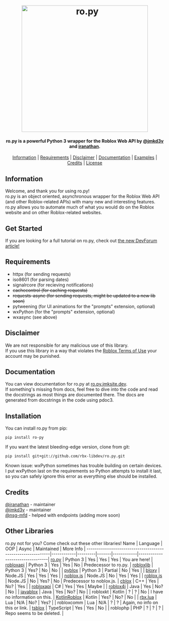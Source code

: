 <h1 align="center">
    <img src="https://raw.githubusercontent.com/rbx-libdev/ro.py/main/resources/header.png" alt="ro.py" width="400" />
    <br>
</h1>
<h4 align="center">ro.py is a powerful Python 3 wrapper for the Roblox Web API by <a href="https://github.com/jmkd3v">@jmkd3v</a> and <a href="https://github.com/iranathan">iranathan</a>.</h4>
<p align="center">
  <a href="#information">Information</a> |
  <a href="#requirements">Requirements</a> |
  <a href="#disclaimer">Disclaimer</a> |
  <a href="#documentation">Documentation</a> |
  <a href="https://github.com/rbx-libdev/ro.py/tree/main/examples">Examples</a> |
  <a href="#credits">Credits</a> |
  <a href="https://github.com/rbx-libdev/ro.py/blob/main/LICENSE">License</a>
</p>

## Information
Welcome, and thank you for using ro.py!  
ro.py is an object oriented, asynchronous wrapper for the Roblox Web API (and other Roblox-related APIs) with many new and interesting features.  
ro.py allows you to automate much of what you would do on the Roblox website and on other Roblox-related websites.

## Get Started
If you are looking for a full tutorial on ro.py, check out [the new DevForum article!](https://devforum.roblox.com/t/use-python-to-interact-with-the-roblox-api-with-ro-py/1006465)

## Requirements
- httpx (for sending requests)
- iso8601 (for parsing dates)
- signalrcore (for recieving notifications)
- ~~cachecontrol (for caching requests)~~
- ~~requests-async (for sending requests, might be updated to a new lib soon)~~
- pytweening (for UI animations for the "prompts" extension, optional)
- wxPython (for the "prompts" extension, optional)
- wxasync (see above)

## Disclaimer
We are not responsible for any malicious use of this library.  
If you use this library in a way that violates the [Roblox Terms of Use](https://en.help.roblox.com/hc/en-us/articles/115004647846-Roblox-Terms-of-Use) your account may be punished.

## Documentation
You can view documentation for ro.py at [ro.py.jmksite.dev](https://ro.py.jmksite.dev/).  
If something's missing from docs, feel free to dive into the code and read the docstrings as most things are documented there.
The docs are generated from docstrings in the code using pdoc3.

## Installation
You can install ro.py from pip:
```
pip install ro-py
```
If you want the latest bleeding-edge version, clone from git:
```
pip install git+git://github.com/rbx-libdev/ro.py.git
```
Known issue: wxPython sometimes has trouble building on certain devices. I put wxPython last on the requirements so Python attempts to install it last, so you can safely ignore this error as everything else should be installed.

## Credits
[@iranathan](https://github.com/iranathan) - maintainer  
[@jmkd3v](https://github.com/jmkd3v) - maintainer  
[@nsg-mfd](https://github.com/nsg-mfd) - helped with endpoints 
(adding more soon)

## Other Libraries
ro.py not for you? Come check out these other libraries!
Name                                                        | Language   | OOP     | Async | Maintained | More Info                       |
------------------------------------------------------------|------------|---------|-------|------------|---------------------------------|
[ro.py](https://github.com/rbx-libdev/ro.py)                | Python 3   | Yes     | Yes   | Yes        | You are here!                   |
[robloxapi](https://github.com/iranathan/robloxapi)         | Python 3   | Yes     | Yes   | No         | Predecessor to ro.py.           |
[robloxlib](https://github.com/NoahCristino/robloxlib)      | Python 3   | Yes?    | No    | No         |                                 |
[pyblox](https://github.com/RbxAPI/Pyblox)                  | Python 3   | Partial | No    | Yes        |                                 |
[bloxy](https://github.com/Visualizememe/bloxy)             | Node.JS    | Yes     | Yes   | Yes        |                                 |
[noblox.js](https://github.com/suufi/noblox.js)             | Node.JS    | No      | Yes   | Yes        |                                 |
[roblox.js](https://github.com/sentanos/roblox-js)          | Node.JS    | No      | Yes?  | No         | Predecessor to noblox.js.       |
[cblox](https://github.com/Meqolo/cblox)                    | C++        | Yes     | No?   | Yes        |                                 |
[robloxapi](https://github.com/gamenew09/RobloxAPI)         | C#         | Yes     | Yes   | Maybe      |                                 |
[roblox4j](https://github.com/PizzaCrust/Roblox4j)          | Java       | Yes     | No?   | No         |                                 |
[javablox](https://github.com/RbxAPI/Javablox)              | Java       | Yes     | No?   | No         |                                 | 
robloxkt                                                    | Kotlin     | ?       | ?     | No         | I have no information on this.  |
[KotlinRoblox](https://github.com/PizzaCrust/KotlinRoblox)  | Kotlin     | Yes?    | No?   | No         |                                 |
[rbx.lua](https://github.com/iiToxicity/rbx.lua)            | Lua        | N/A     | No?   | Yes?       |                                 |
robloxcomm                                                  | Lua        | N/A     | ?     | ?          | Again, no info on this or link. |
[tsblox](https://github.com/Dionysusnu/TSBlox)              | TypeScript | Yes     | Yes   | No         |                                 | 
roblophp                                                    | PHP        | ?       | ?     | ?          | Repo seems to be deleted.       |
